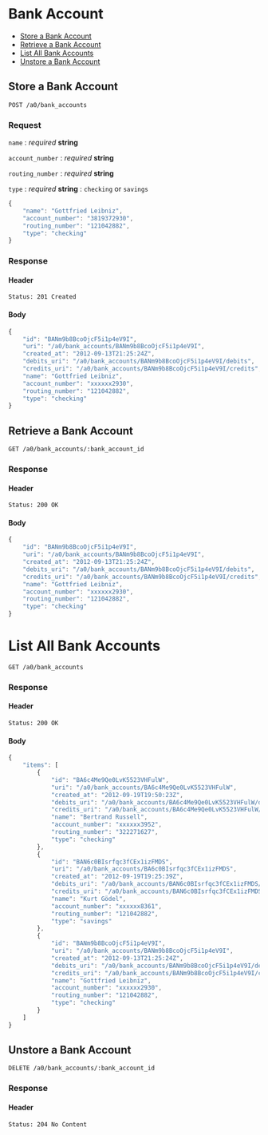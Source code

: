 # Bank Account

* [Store a Bank Account](#store-a-bank-account)
* [Retrieve a Bank Account](#retrieve-a-bank-account)
* [List All Bank Accounts](#list-all-bank-accounts)
* [Unstore a Bank Account](#unstore-a-bank-account)


## Store a Bank Account

    POST /a0/bank_accounts

### Request

`name`
: _required_ **string**

`account_number`
: _required_ **string**

`routing_number`
: _required_ **string**

`type`
: _required_ **string**
: `checking` or `savings`

```javascript
{
    "name": "Gottfried Leibniz",
    "account_number": "3819372930",
    "routing_number": "121042882",
    "type": "checking"
}
```

### Response

#### Header

    Status: 201 Created

#### Body

```javascript
{
    "id": "BANm9b8BcoOjcF5i1p4eV9I",
    "uri": "/a0/bank_accounts/BANm9b8BcoOjcF5i1p4eV9I",
    "created_at": "2012-09-13T21:25:24Z",
    "debits_uri": "/a0/bank_accounts/BANm9b8BcoOjcF5i1p4eV9I/debits",
    "credits_uri": "/a0/bank_accounts/BANm9b8BcoOjcF5i1p4eV9I/credits",
    "name": "Gottfried Leibniz",
    "account_number": "xxxxxx2930",
    "routing_number": "121042882",
    "type": "checking"
}
```


## Retrieve a Bank Account

    GET /a0/bank_accounts/:bank_account_id

### Response

#### Header

    Status: 200 OK

#### Body

```javascript
{
    "id": "BANm9b8BcoOjcF5i1p4eV9I",
    "uri": "/a0/bank_accounts/BANm9b8BcoOjcF5i1p4eV9I",
    "created_at": "2012-09-13T21:25:24Z",
    "debits_uri": "/a0/bank_accounts/BANm9b8BcoOjcF5i1p4eV9I/debits",
    "credits_uri": "/a0/bank_accounts/BANm9b8BcoOjcF5i1p4eV9I/credits",
    "name": "Gottfried Leibniz",
    "account_number": "xxxxxx2930",
    "routing_number": "121042882",
    "type": "checking"
}
```


# List All Bank Accounts

    GET /a0/bank_accounts

### Response

#### Header

    Status: 200 OK

#### Body

```javascript
{
    "items": [
        {
            "id": "BA6c4Me9Qe0LvK5523VHFulW",
            "uri": "/a0/bank_accounts/BA6c4Me9Qe0LvK5523VHFulW",
            "created_at": "2012-09-19T19:50:23Z",
            "debits_uri": "/a0/bank_accounts/BA6c4Me9Qe0LvK5523VHFulW/debits",
            "credits_uri": "/a0/bank_accounts/BA6c4Me9Qe0LvK5523VHFulW/credits",
            "name": "Bertrand Russell",
            "account_number": "xxxxxx3952",
            "routing_number": "322271627",
            "type": "checking"
        },
        {
            "id": "BAN6c0BIsrfqc3fCEx1izFMDS",
            "uri": "/a0/bank_accounts/BA6c0BIsrfqc3fCEx1izFMDS",
            "created_at": "2012-09-19T19:25:39Z",
            "debits_uri": "/a0/bank_accounts/BAN6c0BIsrfqc3fCEx1izFMDS/debits",
            "credits_uri": "/a0/bank_accounts/BAN6c0BIsrfqc3fCEx1izFMDS/credits",
            "name": "Kurt Gödel",
            "account_number": "xxxxxx8361",
            "routing_number": "121042882",
            "type": "savings"
        },
        {
            "id": "BANm9b8BcoOjcF5i1p4eV9I",
            "uri": "/a0/bank_accounts/BANm9b8BcoOjcF5i1p4eV9I",
            "created_at": "2012-09-13T21:25:24Z",
            "debits_uri": "/a0/bank_accounts/BANm9b8BcoOjcF5i1p4eV9I/debits",
            "credits_uri": "/a0/bank_accounts/BANm9b8BcoOjcF5i1p4eV9I/credits",
            "name": "Gottfried Leibniz",
            "account_number": "xxxxxx2930",
            "routing_number": "121042882",
            "type": "checking"
        }
    ]
}
```


## Unstore a Bank Account

    DELETE /a0/bank_accounts/:bank_account_id

### Response

#### Header

    Status: 204 No Content
